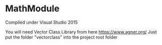 # MathModule

Compiled under Visual Studio 2015

You will need Vector Class Library from here https://www.agner.org/
Just put the folder "vectorclass" into the project root folder

